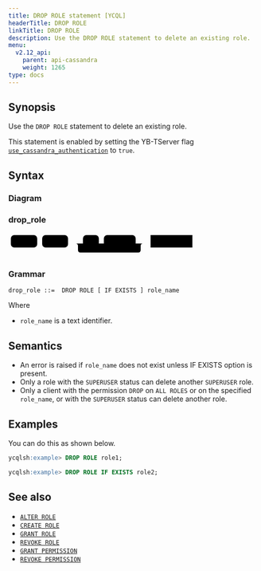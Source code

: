 ```yaml
---
title: DROP ROLE statement [YCQL]
headerTitle: DROP ROLE
linkTitle: DROP ROLE
description: Use the DROP ROLE statement to delete an existing role.
menu:
  v2.12_api:
    parent: api-cassandra
    weight: 1265
type: docs
---
```


## Synopsis

Use the `DROP ROLE` statement to delete an existing role.

This statement is enabled by setting the YB-TServer flag [`use_cassandra_authentication`](../../../reference/configuration/yb-tserver/#use-cassandra-authentication) to `true`.

## Syntax

### Diagram

### drop_role

<svg class="rrdiagram" version="1.1" xmlns:xlink="http://www.w3.org/1999/xlink" xmlns="http://www.w3.org/2000/svg" width="375" height="50" viewbox="0 0 375 50"><path class="connector" d="M0 22h5m53 0h10m52 0h30m32 0h10m64 0h20m-141 0q5 0 5 5v8q0 5 5 5h116q5 0 5-5v-8q0-5 5-5m5 0h10m84 0h5"/><rect class="literal" x="5" y="5" width="53" height="25" rx="7"/><text class="text" x="15" y="22">DROP</text><rect class="literal" x="68" y="5" width="52" height="25" rx="7"/><text class="text" x="78" y="22">ROLE</text><rect class="literal" x="150" y="5" width="32" height="25" rx="7"/><text class="text" x="160" y="22">IF</text><rect class="literal" x="192" y="5" width="64" height="25" rx="7"/><text class="text" x="202" y="22">EXISTS</text><a xlink:href="../grammar_diagrams#role-name"><rect class="rule" x="286" y="5" width="84" height="25"/><text class="text" x="296" y="22">role_name</text></a></svg>

### Grammar

```
drop_role ::=  DROP ROLE [ IF EXISTS ] role_name
```

Where

- `role_name` is a text identifier.

## Semantics

- An error is raised if `role_name` does not exist unless IF EXISTS option is present.
- Only a role with the `SUPERUSER` status can delete another `SUPERUSER` role.
- Only a client with the permission `DROP` on `ALL ROLES` or on the specified `role_name`, or with the `SUPERUSER` status can delete another role.

## Examples

You can do this as shown below.

```sql
ycqlsh:example> DROP ROLE role1;
```

```sql
ycqlsh:example> DROP ROLE IF EXISTS role2;
```

## See also

- [`ALTER ROLE`](../ddl_alter_role)
- [`CREATE ROLE`](../ddl_drop_role)
- [`GRANT ROLE`](../ddl_grant_role)
- [`REVOKE ROLE`](../ddl_revoke_role)
- [`GRANT PERMISSION`](../ddl_grant_permission)
- [`REVOKE PERMISSION`](../ddl_revoke_permission)
